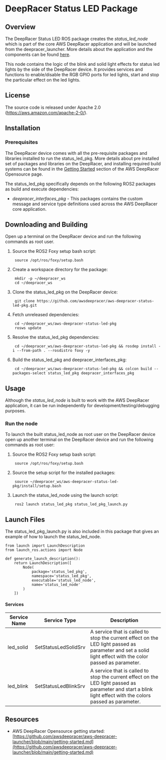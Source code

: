 # DeepRacer Status LED Package

## Overview

The DeepRacer Status LED ROS package creates the *status_led_node* which is part of the core AWS DeepRacer application and will be launched from the deepracer_launcher. More details about the application and the components can be found [here](https://github.com/awsdeepracer/aws-deepracer-launcher).

This node contains the logic of the blink and solid light effects for status led lights by the side of the DeepRacer device. It provides services and functions to enable/disable the RGB GPIO ports for led lights, start and stop the particular effect on the led lights.

## License

The source code is released under Apache 2.0 (https://aws.amazon.com/apache-2-0/).

## Installation

### Prerequisites

The DeepRacer device comes with all the pre-requisite packages and libraries installed to run the status_led_pkg. More details about pre installed set of packages and libraries on the DeepRacer, and installing required build systems can be found in the [Getting Started](https://github.com/awsdeepracer/aws-deepracer-launcher/blob/main/getting-started.md) section of the AWS DeepRacer Opensource page.

The status_led_pkg specifically depends on the following ROS2 packages as build and execute dependencies:

* *deepracer_interfaces_pkg* - This packages contains the custom message and service type definitions used across the AWS DeepRacer core application.

## Downloading and Building

Open up a terminal on the DeepRacer device and run the following commands as root user.

1. Source the ROS2 Foxy setup bash script:

        source /opt/ros/foxy/setup.bash 

1. Create a workspace directory for the package:

        mkdir -p ~/deepracer_ws
        cd ~/deepracer_ws

1. Clone the status_led_pkg on the DeepRacer device:

        git clone https://github.com/awsdeepracer/aws-deepracer-status-led-pkg.git

1. Fetch unreleased dependencies:

        cd ~/deepracer_ws/aws-deepracer-status-led-pkg
        rosws update

1. Resolve the status_led_pkg dependencies:

        cd ~/deepracer_ws/aws-deepracer-status-led-pkg && rosdep install -i --from-path . --rosdistro foxy -y

1. Build the status_led_pkg and deepracer_interfaces_pkg:

        cd ~/deepracer_ws/aws-deepracer-status-led-pkg && colcon build --packages-select status_led_pkg deepracer_interfaces_pkg

## Usage

Although the *status_led_node* is built to work with the AWS DeepRacer application, it can be run independently for development/testing/debugging purposes.

### Run the node

To launch the built status_led_node as root user on the DeepRacer device open up another terminal on the DeepRacer device and run the following commands as root user:

1. Source the ROS2 Foxy setup bash script:

        source /opt/ros/foxy/setup.bash 

1. Source the setup script for the installed packages:

        source ~/deepracer_ws/aws-deepracer-status-led-pkg/install/setup.bash 

1. Launch the status_led_node using the launch script:

        ros2 launch status_led_pkg status_led_pkg_launch.py

## Launch Files

The  status_led_pkg_launch.py is also included in this package that gives an example of how to launch the status_led_node.

    from launch import LaunchDescription
    from launch_ros.actions import Node

    def generate_launch_description():
        return LaunchDescription([
            Node(
                package='status_led_pkg',
                namespace='status_led_pkg',
                executable='status_led_node',
                name='status_led_node'
            )
        ])

#### Services

| Service Name | Service Type | Description |
| ---------- | ------------ | ----------- |
|led_solid|SetStatusLedSolidSrv|A service that is called to stop the current effect on the LED light passed as parameter and set a solid light effect with the color passed as parameter.|
|led_blink|SetStatusLedBlinkSrv|A service that is called to stop the current effect on the LED light passed as parameter and start a blink light effect with the colors passed as parameter.|

## Resources

* AWS DeepRacer Opensource getting started: [https://github.com/awsdeepracer/aws-deepracer-launcher/blob/main/getting-started.md](https://github.com/awsdeepracer/aws-deepracer-launcher/blob/main/getting-started.md)

